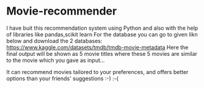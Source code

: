 # Movie-recommender
I have buit this recommendation system using Python and also with the help of libraries like pandas,scikit learn 
For the database you can go to given likn below and download the  2 databases:
 https://www.kaggle.com/datasets/tmdb/tmdb-movie-metadata
Here the final output will be shown as 5 movie titles where these 5 movies are similar to the movie which you gave as input... 

It can recommend movies tailored to your preferences, and  offers better options than your friends' suggestions :-) :-(
 
